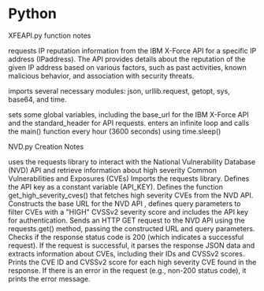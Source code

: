 # Python
XFEAPI.py function notes

requests IP reputation information from the IBM X-Force API for a specific IP address (IPaddress). The API provides details about the reputation of the given IP address based on various factors, such as past activities, known malicious behavior, and association with security threats.

imports several necessary modules: json, urllib.request, getopt, sys, base64, and time.

sets some global variables, including the base_url for the IBM X-Force API and the standard_header for API requests.
 enters an infinite loop and calls the main() function every hour (3600 seconds) using time.sleep()

 

 NVD.py Creation Notes

uses the requests library to interact with the National Vulnerability Database (NVD) API and retrieve information about high severity Common Vulnerabilities and Exposures (CVEs)
Imports the requests library.
Defines the API key as a constant variable (API_KEY).
Defines the function get_high_severity_cves() that fetches high severity CVEs from the NVD API.
Constructs the base URL for the NVD API , defines query parameters to filter CVEs with a "HIGH" CVSSv2 severity score and includes the API key for authentication.
Sends an HTTP GET request to the NVD API using the requests.get() method, passing the constructed URL and query parameters.
Checks if the response status code is 200 (which indicates a successful request).
If the request is successful, it parses the response JSON data and extracts information about CVEs, including their IDs and CVSSv2 scores.
Prints the CVE ID and CVSSv2 score for each high severity CVE found in the response.
If there is an error in the request (e.g., non-200 status code), it prints the error message.

